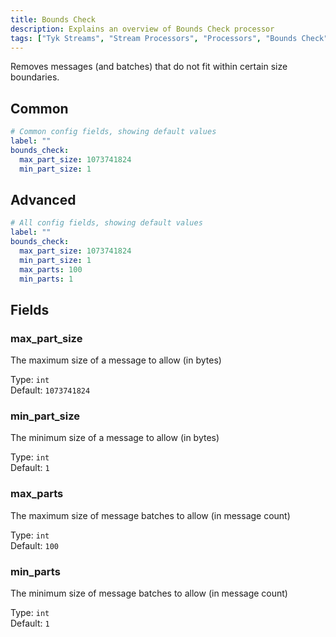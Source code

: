 ```yaml
---
title: Bounds Check
description: Explains an overview of Bounds Check processor
tags: ["Tyk Streams", "Stream Processors", "Processors", "Bounds Check"]
---
```


Removes messages (and batches) that do not fit within certain size boundaries.

## Common

```yml
# Common config fields, showing default values
label: ""
bounds_check:
  max_part_size: 1073741824
  min_part_size: 1
```

## Advanced

```yml
# All config fields, showing default values
label: ""
bounds_check:
  max_part_size: 1073741824
  min_part_size: 1
  max_parts: 100
  min_parts: 1
```

## Fields

### max_part_size

The maximum size of a message to allow (in bytes)

Type: `int`  
Default: `1073741824`

### min_part_size

The minimum size of a message to allow (in bytes)

Type: `int`  
Default: `1`

### max_parts

The maximum size of message batches to allow (in message count)

Type: `int`  
Default: `100`

### min_parts

The minimum size of message batches to allow (in message count)

Type: `int`  
Default: `1`
